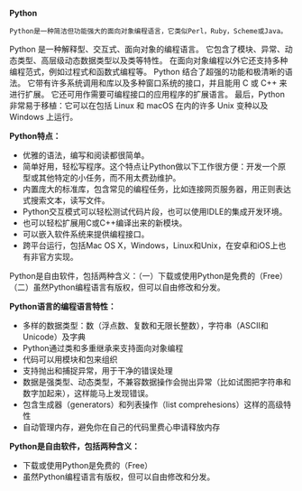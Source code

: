 **Python**

    Python是一种简洁但功能强大的面向对象编程语言，它类似Perl，Ruby，Scheme或Java。

Python 是一种解释型、交互式、面向对象的编程语言。 它包含了模块、异常、动态类型、高层级动态数据类型以及类等特性。 在面向对象编程以外它还支持多种编程范式，例如过程式和函数式编程等。 Python 结合了超强的功能和极清晰的语法。 它带有许多系统调用和库以及多种窗口系统的接口，并且能用 C 或 C++ 来进行扩展。 它还可用作需要可编程接口的应用程序的扩展语言。 最后，Python 非常易于移植：它可以在包括 Linux 和 macOS 在内的许多 Unix 变种以及 Windows 上运行。

**Python特点：**

- 优雅的语法，编写和阅读都很简单。
- 简单好用，轻松写程序。这个特点让Python做以下工作很方便：开发一个原型或其他特定的小任务，而不用太费劲维护。
- 内置庞大的标准库，包含常见的编程任务，比如连接网页服务器，用正则表达式搜索文本，读写文件。
- Python交互模式可以轻松测试代码片段，也可以使用IDLE的集成开发环境。
- 也可以轻松扩展用C或C++编译出来的新模块。
- 可以嵌入软件系统来提供编程接口。
- 跨平台运行，包括Mac OS X，Windows，Linux和Unix，在安卓和iOS上也有非官方实现。

Python是自由软件，包括两种含义：（一）下载或使用Python是免费的（Free）（二）虽然Python编程语言有版权，但可以自由修改和分发。

**Python语言的编程语言特性：**

- 多样的数据类型：数（浮点数、复数和无限长整数），字符串（ASCII和Unicode）及字典
- Python通过类和多重继承来支持面向对象编程
- 代码可以用模块和包来组织
- 支持抛出和捕捉异常，用于干净的错误处理
- 数据是强类型、动态类型，不兼容数据操作会抛出异常（比如试图把字符串和数字加起来），这样能马上发现错误。
- 包含生成器（generators）和列表操作（list comprehesions）这样的高级特性
- 自动管理内存，避免你在自己的代码里费心申请释放内存

**Python是自由软件，包括两种含义：**
- 下载或使用Python是免费的（Free）
- 虽然Python编程语言有版权，但可以自由修改和分发。